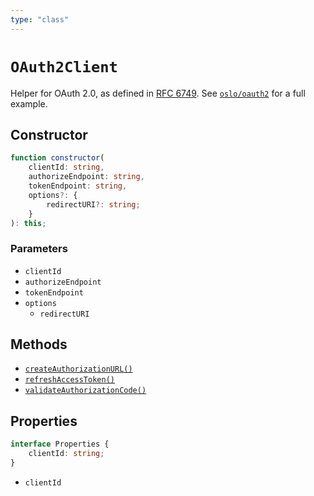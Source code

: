 ```yaml
---
type: "class"
---
```


# `OAuth2Client`

Helper for OAuth 2.0, as defined in [RFC 6749](https://datatracker.ietf.org/doc/html/rfc6749). See [`oslo/oauth2`](/reference/oauth2) for a full example.

## Constructor

```ts
function constructor(
	clientId: string,
	authorizeEndpoint: string,
	tokenEndpoint: string,
	options?: {
		redirectURI?: string;
	}
): this;
```

### Parameters

- `clientId`
- `authorizeEndpoint`
- `tokenEndpoint`
- `options`
  - `redirectURI`

## Methods

- [`createAuthorizationURL()`](ref:oauth2/OAuth2Client)
- [`refreshAccessToken()`](ref:oauth2/OAuth2Client)
- [`validateAuthorizationCode()`](ref:oauth2/OAuth2Client)

## Properties

```ts
interface Properties {
	clientId: string;
}
```

- `clientId`
